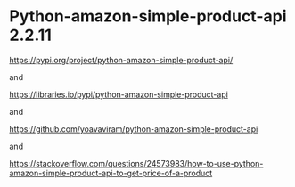 # Python-amazon-simple-product-api 2.2.11

https://pypi.org/project/python-amazon-simple-product-api/ 

and

https://libraries.io/pypi/python-amazon-simple-product-api

and

https://github.com/yoavaviram/python-amazon-simple-product-api
 
and
 
https://stackoverflow.com/questions/24573983/how-to-use-python-amazon-simple-product-api-to-get-price-of-a-product

